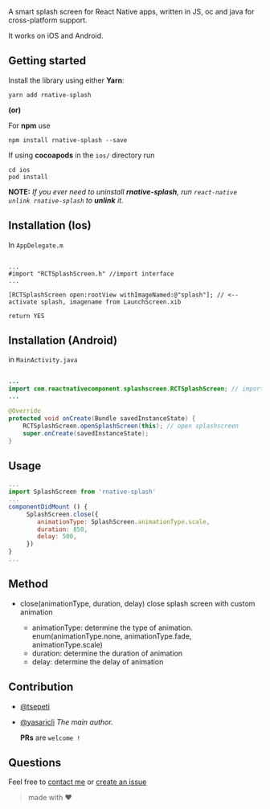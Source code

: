 A smart splash screen for React Native apps, written in JS, oc and java for cross-platform support.

It works on iOS and Android.

## Getting started

Install the library using either **Yarn**:

    yarn add rnative-splash
    
__(or)__

For **npm** use

    npm install rnative-splash --save


If using **cocoapods** in the `ios/` directory run

    cd ios
    pod install

**NOTE:** *If you ever need to uninstall **rnative-splash**, run `react-native unlink rnative-splash` to **unlink** it.*


## Installation (Ios)

In `AppDelegate.m`

```objc

...
#import "RCTSplashScreen.h" //import interface
...

[RCTSplashScreen open:rootView withImageNamed:@"splash"]; // <-- activate splash, imagename from LaunchScreen.xib

return YES
```

## Installation (Android)

in `MainActivity.java`

```java

...
import com.reactnativecomponent.splashscreen.RCTSplashScreen; // import RCTSplashScreen
...

@Override
protected void onCreate(Bundle savedInstanceState) {
    RCTSplashScreen.openSplashScreen(this); // open splashscreen
    super.onCreate(savedInstanceState);
}
```


## Usage

```js
...
import SplashScreen from 'rnative-splash'
...
componentDidMount () {
     SplashScreen.close({
        animationType: SplashScreen.animationType.scale,
        duration: 850,
        delay: 500,
     })
}
...

```

## Method

* close(animationType, duration, delay)
  close splash screen with custom animation

  * animationType: determine the type of animation. enum(animationType.none, animationType.fade, animationType.scale)
  * duration: determine the duration of animation
  * delay: determine the delay of animation
  
  
  
## Contribution

- [@tsepeti](mailto:yazilim@tatilsepeti.com)
- [@yasaricli](mailto:yasaricli@gmail.com) *The main author.*

  **PRs** are `welcome !`

## Questions

Feel free to [contact me](mailto:yasaricli@gmail.com) or [create an issue](https://github.com/tsepeti/rnative-splash/issues/new)

> made with ♥
